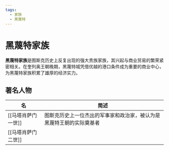 ```yaml
---
tags:
  - 家族
  - 黑蔑特
---
```


# 黑蔑特家族

**黑蔑特家族**是图斯克历史上反复出现的强大贵族家族，其兴起与商业贸易的繁荣紧密相关。在奎列奥王朝晚期，黑蔑特城凭借优越的港口条件成为重要的商业中心，为黑蔑特家族积累了雄厚的经济实力。

## 著名人物


| 名           | 简述                                 |
| ----------- | ---------------------------------- |
| [[马塔肖萨门一世]] | 图斯克历史上一位杰出的军事家和政治家，被认为是黑蔑特王朝的实际奠基者 |
| [[马塔肖萨门二世]] |                                    |
